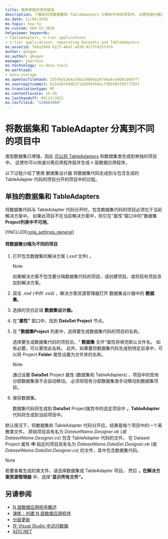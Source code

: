 ```yaml
---
title: 使用单独的项目错误
description: 了解如何将数据集和 TableAdapters 分离到不同的项目中，以便快速分离应用程序层并生成 N 层数据应用程序。
ms.date: 11/04/2016
ms.topic: how-to
ms.custom: SEO-VS-2020
helpviewer_keywords:
- TableAdapters, n-tier applications
- n-tier applications, separating Datasets and TableAdapters
ms.assetid: f66a3940-6227-46af-a930-9177f425f4fd
author: ghogen
ms.author: ghogen
manager: jmartens
ms.technology: vs-data-tools
ms.workload:
- data-storage
ms.openlocfilehash: 335f6d1ab4a7dba28609a267e6a6ce950cb607ff
ms.sourcegitcommit: b12a38744db371d2894769ecf305585f9577792f
ms.translationtype: MT
ms.contentlocale: zh-CN
ms.lasthandoff: 09/13/2021
ms.locfileid: "126601094"
---
```

# <a name="separate-datasets-and-tableadapters-into-different-projects"></a>将数据集和 TableAdapter 分离到不同的项目中
类型数据集已增强，因此 [可以将 TableAdapters](create-and-configure-tableadapters.md) 和数据集类生成到单独的项目中。 这使你可以快速分离应用程序层并生成 n 层数据应用程序。

以下过程介绍了使用 数据集设计器 将数据集代码生成到与包含生成的 TableAdapter 代码的项目分开的项目中的过程。

## <a name="separate-datasets-and-tableadapters"></a>单独的数据集和 TableAdapters
将数据集代码与 TableAdapter 代码分开时，包含数据集代码的项目必须位于当前解决方案中。 如果此项目不在当前解决方案中，则它在"属性"窗口中的"数据集 **Project列表中不可用**。 

[!INCLUDE[note_settings_general](../data-tools/includes/note_settings_general_md.md)]

#### <a name="to-separate-the-dataset-into-a-different-project"></a>将数据集分隔为不同的项目

1. 打开包含数据集的解决方案 (*.xsd* 文件) 。

    > [!NOTE]
    > 如果解决方案不包含要分隔数据集代码的项目，请创建项目，或将现有项目添加到解决方案。

2. 双击 *.xsd (中的 .xsd*) ，解决方案资源管理器打开 数据集设计器中的 **数据集**。

3. 选择的空白区域 **数据集设计器。**

4. 在"**属性"** 窗口中，找到 **DataSet Project** 节点。

5. 在 **"数据集Project** 列表中，选择要生成数据集代码的项目的名称。

     选择要生成数据集代码的项目后，" **数据集** 文件"属性将填充默认文件名。 如有必要，可以更改此名称。 此外，如果要将数据集代码生成到特定目录中，可以将 Project **Folder** 属性设置为文件夹的名称。

    > [!NOTE]
    > 通过设置 **DataSet** Project 属性 (数据集和 TableAdapters) ，项目中的现有分部数据集类不会自动移动。 必须将现有分部数据集类手动移动到数据集项目。

6. 保存数据集。

     数据集代码将生成到 **DataSet** Project属性中的选定项目中 **，TableAdapter** 代码将生成到当前项目中。

默认情况下，将数据集和 TableAdapter 代码分开后，结果是每个项目中的一个离散类文件。 原始项目具有名为 *DatasetName.Designer.vb* (*或 DatasetName.Designer.cs*) 包含 TableAdapter 代码的文件。 在 Dataset Project 属性 **中** 指定的项目具有名为 *DatasetName.DataSet.Designer.vb* (或 *DatasetName.DataSet.Designer.cs*) 的文件，其中包含数据集代码。

> [!NOTE]
> 若要查看生成的类文件，请选择数据集或 TableAdapter 项目。 然后 **，在解决方案资源管理器** 中，选择"**显示所有文件"。**

## <a name="see-also"></a>另请参阅

- [N 层数据应用程序概述](../data-tools/n-tier-data-applications-overview.md)
- [演练：创建 N 层数据应用程序](../data-tools/walkthrough-creating-an-n-tier-data-application.md)
- [分层更新](../data-tools/hierarchical-update.md)
- [在 Visual Studio 中访问数据](../data-tools/accessing-data-in-visual-studio.md)
- [ADO.NET](/dotnet/framework/data/adonet/index)
